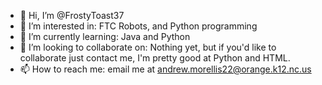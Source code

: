- 👋 Hi, I’m @FrostyToast37
- 👀 I’m interested in: FTC Robots, and Python programming
- 🌱 I’m currently learning: Java and Python
- 💞️ I’m looking to collaborate on: Nothing yet, but if you'd like to collaborate just contact me, I'm pretty good at Python and HTML.
- 📫 How to reach me: email me at andrew.morellis22@orange.k12.nc.us

<!---
FrostyToast37/FrostyToast37 is a ✨ special ✨ repository because its `README.md` (this file) appears on your GitHub profile.
You can click the Preview link to take a look at your changes.
--->
